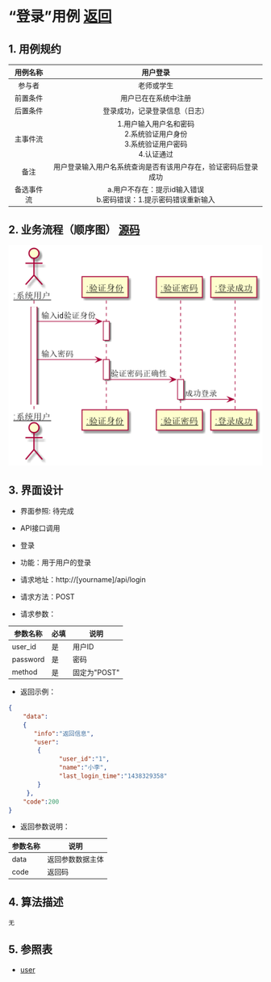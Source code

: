 
# “登录”用例 [返回](../README.md)
## 1. 用例规约

|用例名称|用户登录|
|:------------:|:-----------------:|
|参与者|老师或学生|
|前置条件|用户已在在系统中注册|
|后置条件|登录成功，记录登录信息（日志）|
|主事件流|1.用户输入用户名和密码<br>  2.系统验证用户身份<br>  3.系统验证用户密码<br> 4.认证通过|
|备注|用户登录输入用户名系统查询是否有该用户存在，验证密码后登录成功|
|备选事件流|a.用户不存在：提示id输入错误<br>b.密码错误：1.提示密码错误重新输入<br>|


## 2. 业务流程（顺序图） [源码](../uml/登录.puml)
![登录](../images/登录.png) 

    
## 3. 界面设计
- 界面参照: 待完成

- API接口调用
- <p>登录</p>
- 功能：用于用户的登录
- 请求地址：http://[yourname]/api/login
- 请求方法：POST
- 请求参数：

|参数名称|必填|说明|
|------|---|---|
|user_id|是|用户ID|
|password|是|密码|
|method|是|固定为"POST"|
- 返回示例：
```json
{
    "data":
    {
       "info":"返回信息",
       "user":                                    
        {
              "user_id":"1",                        
              "name":"小李",              
              "last_login_time":"1438329358"                        
        }                           
     },
    "code":200
}
```
- 返回参数说明：

|参数名称|说明|
|---|---|
|data|返回参数数据主体|
|code|返回码|
    
## 4. 算法描述
    无
    
## 5. 参照表

- [user](../md/数据库设计.md/#user)

